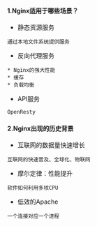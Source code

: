 #### 1.Nginx适用于哪些场景？
* 静态资源服务
```
通过本地文件系统提供服务
```
* 反向代理服务
```
* Nginx的强大性能
* 缓存
* 负载均衡
```
* API服务
```
OpenResty
```
#### 2.Nginx出现的历史背景
* 互联网的数据量快速增长
```
互联网的快速普及、全球化、物联网
```
* 摩尔定律：性能提升
```
软件如何利用多核CPU
```
* 低效的Apache
```
一个连接对应一个进程
```
